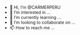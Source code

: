 - 👋 Hi, I’m @CARMERPERU
- 👀 I’m interested in ...
- 🌱 I’m currently learning ...
- 💞️ I’m looking to collaborate on ...
- 📫 How to reach me ...

<!---
CARMERPERU/CARMERPERU is a ✨ special ✨ repository because its `README.md` (this file) appears on your GitHub profile.
You can click the Preview link to take a look at your changes.
--->
